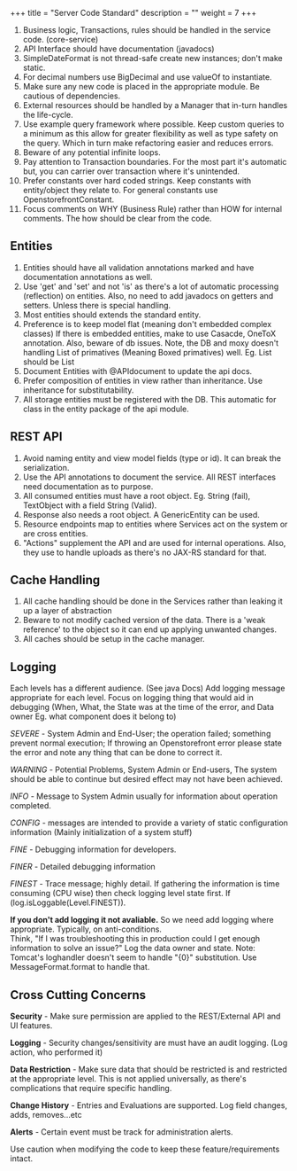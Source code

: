 +++
title = "Server Code Standard"
description = ""
weight = 7
+++

1. Business logic, Transactions, rules should be handled in the service code. (core-service)
2. API Interface should have documentation (javadocs)
3. SimpleDateFormat is not thread-safe create new instances; don't make static.
4. For decimal numbers use BigDecimal and use valueOf to instantiate.
5. Make sure any new code is placed in the appropriate module. Be cautious of dependencies. 
6. External resources should be handled by a Manager that in-turn handles the life-cycle.
7. Use example query framework where possible. Keep custom queries to a minimum as this allow for greater flexibility as well as type safety on the query.  Which in turn make refactoring easier and reduces errors.
8. Beware of any potential infinite loops.
9. Pay attention to Transaction boundaries. For the most part it's automatic but, you can carrier over transaction where it's unintended. 
10. Prefer constants over hard coded strings. Keep constants with entity/object they relate to.  For general constants use OpenstorefrontConstant.
11. Focus comments on WHY (Business Rule) rather than HOW for internal comments.  The how should be clear from the code. 

## Entities

1. Entities should have all validation annotations marked and have documentation annotations as well.
2. Use 'get' and 'set' and not 'is' as there's a lot of automatic processing (reflection) on entities. Also, no need to add javadocs on getters and setters.  Unless there is special handling.
3. Most entities should extends the standard entity.
4. Preference is to keep model flat (meaning don't embedded complex classes)  If there is embedded entities, make to use Casacde, OneToX annotation.  Also, beware of db issues.  Note, the DB and moxy doesn't handling List of primatives (Meaning Boxed primatives) well.  Eg. List<String> should be List<EmailAddresses> 
5. Document Entities with @APIdocument to update the api docs.
6. Prefer composition of entities in view rather than inheritance. Use inheritance for substitutability.
7. All storage entities must be registered with the DB.  This automatic for class in the entity package of the api module.


## REST API

1. Avoid naming entity and view model fields (type or id).  It can break the serialization.
2. Use the API annotations to document the service. All REST interfaces need documentation as to purpose.
3. All consumed entities must have a root object.  Eg.  String (fail),  TextObject with a field String (Valid).
4. Response also needs a root object.  A GenericEntity can be used.
5. Resource endpoints map to entities where Services act on the system or are cross entities.
6. "Actions" supplement the API and are used for internal operations.  Also, they use to handle uploads as there's no JAX-RS standard for that.


## Cache Handling

1. All cache handling should be done in the Services rather than leaking it up a layer of abstraction
2. Beware to not modify cached version of the data.  There is a 'weak reference' to the object so it can end up applying unwanted changes.
3. All caches should be setup in the cache manager. 

## Logging

Each levels has a different audience. (See java Docs)  Add logging message appropriate for each level.   Focus on logging thing that would aid in debugging (When, What, the State was at the time of the error, and Data owner Eg. what component does it belong to)

*SEVERE* - System Admin and End-User; the operation failed; something prevent normal execution;  If throwing an Openstorefront error please state the error and note any thing that can be done to correct it.

*WARNING* - Potential Problems, System Admin or End-users, The system should be able to continue but desired effect may not have been achieved.

*INFO* - Message to System Admin usually for information about operation completed.  

*CONFIG* - messages are intended to provide a variety of static configuration information (Mainly initialization of a system stuff)

*FINE* - Debugging information for developers.

*FINER* - Detailed debugging information

*FINEST* - Trace message; highly detail.  If gathering the information is time consuming (CPU wise) then check logging level state first.  If (log.isLoggable(Level.FINEST)).

**If you don't add logging it not avaliable.**  So we need add logging where appropriate.  Typically, on anti-conditions.  
Think, "If I was troubleshooting this in production could I get enough information to solve an issue?" 
Log the data owner and state.
Note: Tomcat's loghandler doesn't seem to handle "{0}" substitution.  Use MessageFormat.format to handle that.

## Cross Cutting Concerns

**Security** - Make sure permission are applied to the REST/External API and UI features.

**Logging** - Security changes/sensitivity are must have an audit logging. (Log action, who performed it)

**Data Restriction** - Make sure data that should be restricted is and restricted at the appropriate level.  This is not applied universally, as there's complications that require specific handling.

**Change History** - Entries and Evaluations are supported. Log field changes, adds, removes...etc

**Alerts** - Certain event must be track for administration alerts.

Use caution when modifying the code to keep these feature/requirements intact.    


